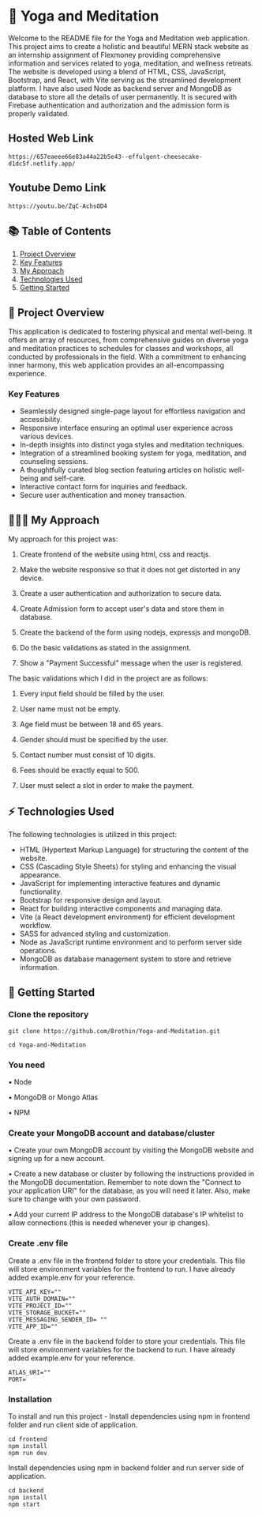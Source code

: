 # 🧘 Yoga and Meditation
Welcome to the README file for the Yoga and Meditation web application. This project aims to create a holistic and beautiful MERN stack website as an internship assignment of Flexmoney providing comprehensive information and services related to yoga, meditation, and wellness retreats. The website is developed using a blend of HTML, CSS, JavaScript, Bootstrap, and React, with Vite serving as the streamlined development platform. I have also used Node as backend server and MongoDB as database to store all the details of user permanently. It is secured with Firebase authentication and authorization and the admission form is properly validated.

## Hosted Web Link
```
https://657eaeee66e83a44a22b5e43--effulgent-cheesecake-d1dc5f.netlify.app/
```

## Youtube Demo Link
```
https://youtu.be/ZqC-AchsOD4
```

## 📚 Table of Contents

1. [Project Overview](#project-overview)
2. [Key Features](#key-features)
3. [My Approach](#my-approach)
4. [Technologies Used](#technologies-used)
5. [Getting Started](#getting-started)

## 🌟 Project Overview

This application is dedicated to fostering physical and mental well-being. It offers an array of resources, from comprehensive guides on diverse yoga and meditation practices to schedules for classes and workshops, all conducted by professionals in the field. With a commitment to enhancing inner harmony, this web application provides an all-encompassing experience.

### Key Features

- Seamlessly designed single-page layout for effortless navigation and accessibility.
- Responsive interface ensuring an optimal user experience across various devices.
- In-depth insights into distinct yoga styles and meditation techniques.
- Integration of a streamlined booking system for yoga, meditation, and counseling sessions.
- A thoughtfully curated blog section featuring articles on holistic well-being and self-care.
- Interactive contact form for inquiries and feedback.
- Secure user authentication and money transaction.

## 👨🏻‍💻 My Approach
My approach for this project was:

1. Create frontend of the website using html, css and reactjs.
   
2. Make the website responsive so that it does not get distorted in any device.
   
3. Create a user authentication and authorization to secure data.
   
4. Create Admission form to accept user's data and store them in database.
   
5. Create the backend of the form using nodejs, expressjs and mongoDB.
    
6. Do the basic validations as stated in the assignment.
    
7. Show a "Payment Successful" message when the user is registered.


The basic validations which I did in the project are as follows:

1. Every input field should be filled by the user.
   
2. User name must not be empty.
   
3. Age field must be between 18 and 65 years.
   
4. Gender should must be specified by the user.
   
5. Contact number must consist of 10 digits.
    
6. Fees should be exactly equal to 500.
    
7. User must select a slot in order to make the payment.

## ⚡ Technologies Used

The following technologies is utilized in this project:

- HTML (Hypertext Markup Language) for structuring the content of the website.
- CSS (Cascading Style Sheets) for styling and enhancing the visual appearance.
- JavaScript for implementing interactive features and dynamic functionality.
- Bootstrap for responsive design and layout.
- React for building interactive components and managing data.
- Vite (a React development environment) for efficient development workflow.
- SASS for advanced styling and customization.
- Node as JavaScript runtime environment and to perform server side operations.
- MongoDB as database management system to store and retrieve information.

## 🚀 Getting Started

### Clone the repository
```
git clone https://github.com/Brothin/Yoga-and-Meditation.git
```
```
cd Yoga-and-Meditation
```

### You need
• Node

• MongoDB or Mongo Atlas

• NPM

### Create your MongoDB account and database/cluster
• Create your own MongoDB account by visiting the MongoDB website and signing up for a new account.

• Create a new database or cluster by following the instructions provided in the MongoDB documentation. Remember to note down the "Connect to your application URI" for the database, as you will need it later. Also, make sure to change with your own password.

• Add your current IP address to the MongoDB database's IP whitelist to allow connections (this is needed whenever your ip changes).

### Create .env file
Create a .env file in the frontend folder to store your credentials. This file will store environment variables for the frontend to run. I have already added example.env for your reference.
```
VITE_API_KEY=""
VITE_AUTH_DOMAIN=""
VITE_PROJECT_ID=""
VITE_STORAGE_BUCKET=""
VITE_MESSAGING_SENDER_ID= ""
VITE_APP_ID=""
```
Create a .env file in the backend folder to store your credentials. This file will store environment variables for the backend to run. I have already added example.env for your reference.
```
ATLAS_URI=""
PORT=
```

### Installation
To install and run this project - 
Install dependencies using npm in frontend folder and run client side of application.
```
cd frontend
npm install
npm run dev
```
Install dependencies using npm in backend folder and run server side of application.
```
cd backend
npm install
npm start
```
